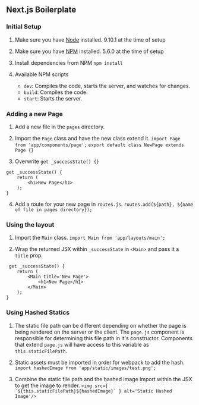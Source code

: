 ## Next.js Boilerplate

### Initial Setup

1. Make sure you have [Node](https://nodejs.org/en/) installed.
9.10.1 at the time of setup

2. Make sure you have [NPM](https://www.npmjs.com/) installed.
5.6.0 at the time of setup

3. Install dependencies from NPM
`npm install`

4. Available NPM scripts
    - `dev`: Compiles the code, starts the server, and watches for changes.
    - `build`: Compiles the code.
    - `start`: Starts the server.


### Adding a new Page
1. Add a new file in the `pages` directory.

2. Import the `Page` class and have the new class extend it.
```import Page from 'app/components/page';```
```export default class NewPage extends Page {}```

3. Overwrite `get _successState() {}`
```
get _successState() {
    return (
    	<h1>New Page</h1>
    );
}
```

4. Add a route for your new page in `routes.js`.
```routes.add(${path}, ${name of file in pages directory});```


### Using the layout
1. Import the `Main` class.
```import Main from 'app/layouts/main';```

2. Wrap the returned JSX within `_successState` in `<Main>` and pass it a `title` prop.
```
 get _successState() {
    return (
        <Main title='New Page'>
        	<h1>New Page</h1>
        </Main>
    );
}
```

### Using Hashed Statics

1. The static file path can be different depending on whether the page is being rendered on the server or the client. The `page.js` component is responsible for determining this file path in it's constructor. Components that extend `page.js` will have access to this variable as `this.staticFilePath`.

2. Static assets must be imported in order for webpack to add the hash.
```import hashedImage from 'app/static/images/test.png';```

3. Combine the static file path and the hashed image import within the JSX to get the image to render.
```<img src={ `${this.staticFilePath}${hashedImage}` } alt='Static Hashed Image'/>```
